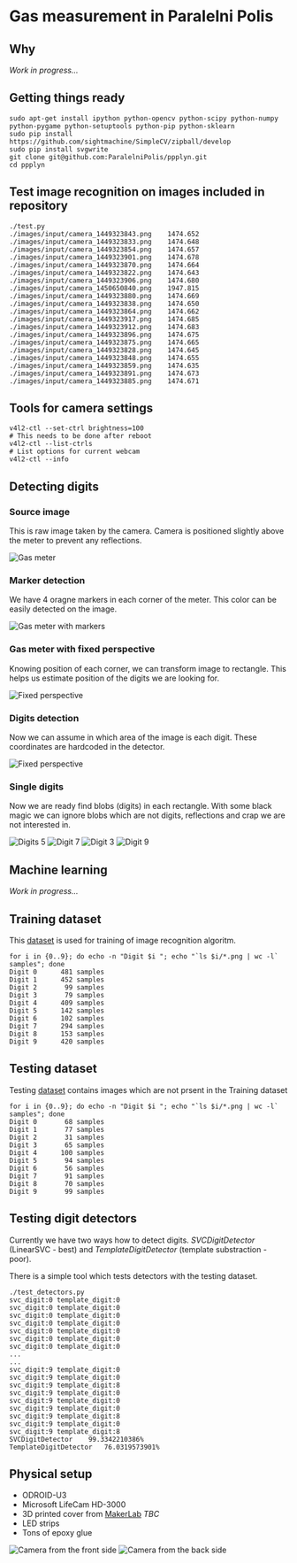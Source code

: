 # Gas measurement in Paralelni Polis

## Why

 *Work in progress...*

## Getting things ready
    sudo apt-get install ipython python-opencv python-scipy python-numpy python-pygame python-setuptools python-pip python-sklearn
    sudo pip install https://github.com/sightmachine/SimpleCV/zipball/develop
    sudo pip install svgwrite
    git clone git@github.com:ParalelniPolis/ppplyn.git
    cd ppplyn

## Test image recognition on images included in repository
    ./test.py
    ./images/input/camera_1449323843.png	1474.652
    ./images/input/camera_1449323833.png	1474.648
    ./images/input/camera_1449323854.png	1474.657
    ./images/input/camera_1449323901.png	1474.678
    ./images/input/camera_1449323870.png	1474.664
    ./images/input/camera_1449323822.png	1474.643
    ./images/input/camera_1449323906.png	1474.680
    ./images/input/camera_1450650840.png	1947.815
    ./images/input/camera_1449323880.png	1474.669
    ./images/input/camera_1449323838.png	1474.650
    ./images/input/camera_1449323864.png	1474.662
    ./images/input/camera_1449323917.png	1474.685
    ./images/input/camera_1449323912.png	1474.683
    ./images/input/camera_1449323896.png	1474.675
    ./images/input/camera_1449323875.png	1474.665
    ./images/input/camera_1449323828.png	1474.645
    ./images/input/camera_1449323848.png	1474.655
    ./images/input/camera_1449323859.png	1474.635
    ./images/input/camera_1449323891.png	1474.673
    ./images/input/camera_1449323885.png	1474.671

## Tools for camera settings
    v4l2-ctl --set-ctrl brightness=100
    # This needs to be done after reboot
    v4l2-ctl --list-ctrls
    # List options for current webcam
    v4l2-ctl --info

## Detecting digits

### Source image
This is raw image taken by the camera. Camera is positioned slightly above the meter to prevent any reflections.

![Gas meter](docs/board7.png)

### Marker detection
We have 4 oragne markers in each corner of the meter. This color can be easily detected on the image.

![Gas meter with markers](docs/image_with_markers.png)

### Gas meter with fixed perspective
Knowing position of each corner, we can transform image to rectangle. This helps us estimate position of the digits we are looking for.

![Fixed perspective](docs/fixed_perspective.png)

### Digits detection
Now we can assume in which area of the image is each digit. These coordinates are hardcoded in the detector.

![Fixed perspective](docs/fixed_perspective_boxes.png)

### Single digits
Now we are ready find blobs (digits) in each rectangle. With some black magic we can ignore blobs which are not digits, reflections and crap we are not interested in.

![Digits 5](docs/5.png) ![Digit 7](docs/7.png) ![Digit 3](docs/3.png) ![Digit 9](docs/9.png)

## Machine learning
 *Work in progress...*

## Training dataset
This [dataset](images/dataset) is used for training of image recognition algoritm.

    for i in {0..9}; do echo -n "Digit $i "; echo "`ls $i/*.png | wc -l` samples"; done
    Digit 0      481 samples
    Digit 1      452 samples
    Digit 2       99 samples
    Digit 3       79 samples
    Digit 4      409 samples
    Digit 5      142 samples
    Digit 6      102 samples
    Digit 7      294 samples
    Digit 8      153 samples
    Digit 9      420 samples

## Testing dataset
Testing [dataset](images/dataset-test) contains images which are not prsent in the Training dataset

    for i in {0..9}; do echo -n "Digit $i "; echo "`ls $i/*.png | wc -l` samples"; done
    Digit 0       68 samples
    Digit 1       77 samples
    Digit 2       31 samples
    Digit 3       65 samples
    Digit 4      100 samples
    Digit 5       94 samples
    Digit 6       56 samples
    Digit 7       91 samples
    Digit 8       70 samples
    Digit 9       99 samples

## Testing digit detectors
Currently we have two ways how to detect digits. *SVCDigitDetector* (LinearSVC - best) and *TemplateDigitDetector* (template substraction - poor).

There is a simple tool which tests detectors with the testing dataset.

    ./test_detectors.py
    svc_digit:0 template_digit:0
    svc_digit:0 template_digit:0
    svc_digit:0 template_digit:0
    svc_digit:0 template_digit:0
    svc_digit:0 template_digit:0
    svc_digit:0 template_digit:0
    svc_digit:0 template_digit:0
    ...
    ...
    svc_digit:9 template_digit:0
    svc_digit:9 template_digit:0
    svc_digit:9 template_digit:8
    svc_digit:9 template_digit:0
    svc_digit:9 template_digit:0
    svc_digit:9 template_digit:0
    svc_digit:9 template_digit:8
    svc_digit:9 template_digit:0
    svc_digit:9 template_digit:8
    SVCDigitDetector    99.3342210386%
    TemplateDigitDetector   76.0319573901%


## Physical setup

* ODROID-U3
* Microsoft LifeCam HD-3000
* 3D printed cover from [MakerLab](http://makerslab.cz/) *TBC*
* LED strips
* Tons of epoxy glue

![Camera from the front side](docs/camera_front.jpg) ![Camera from the back side](docs/camera_back.jpg)
